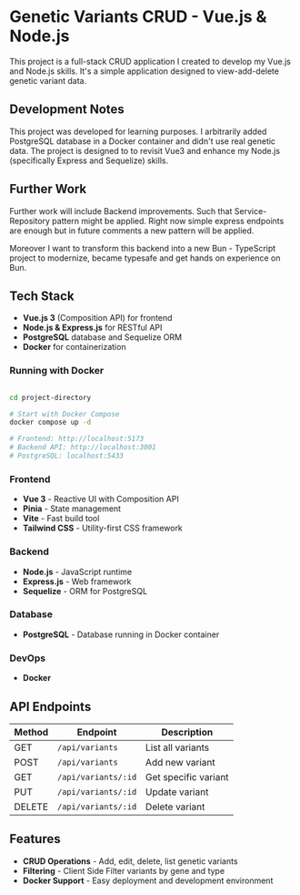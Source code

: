 # Genetic Variants CRUD - Vue.js & Node.js

This project is a full-stack CRUD application I created to develop my Vue.js and Node.js skills. It's a simple application designed to view-add-delete genetic variant data.

## Development Notes

This project was developed for learning purposes. I arbitrarily added PostgreSQL database in a Docker container and didn't use real genetic data. The project is designed to to revisit Vue3 and enhance my Node.js (specifically Express and Sequelize) skills.

## Further Work

Further work will include Backend improvements. Such that Service-Repository pattern might be applied. Right now simple express endpoints are enough but in future comments a new pattern will be applied.

Moreover I want to transform this backend into a new Bun - TypeScript project to modernize, became typesafe and get hands on experience on Bun. 

## Tech Stack

- **Vue.js 3** (Composition API) for frontend
- **Node.js & Express.js** for RESTful API
- **PostgreSQL** database and Sequelize ORM
- **Docker** for containerization

### Running with Docker

```bash

cd project-directory

# Start with Docker Compose
docker compose up -d

# Frontend: http://localhost:5173
# Backend API: http://localhost:3001
# PostgreSQL: localhost:5433
```

### Frontend

- **Vue 3** - Reactive UI with Composition API
- **Pinia** - State management
- **Vite** - Fast build tool
- **Tailwind CSS** - Utility-first CSS framework

### Backend

- **Node.js** - JavaScript runtime
- **Express.js** - Web framework
- **Sequelize** - ORM for PostgreSQL

### Database

- **PostgreSQL** - Database running in Docker container

### DevOps

- **Docker**

## API Endpoints

| Method | Endpoint            | Description          |
| ------ | ------------------- | -------------------- |
| GET    | `/api/variants`     | List all variants    |
| POST   | `/api/variants`     | Add new variant      |
| GET    | `/api/variants/:id` | Get specific variant |
| PUT    | `/api/variants/:id` | Update variant       |
| DELETE | `/api/variants/:id` | Delete variant       |

## Features

- **CRUD Operations** - Add, edit, delete, list genetic variants
- **Filtering** - Client Side Filter variants by gene and type
- **Docker Support** - Easy deployment and development environment

